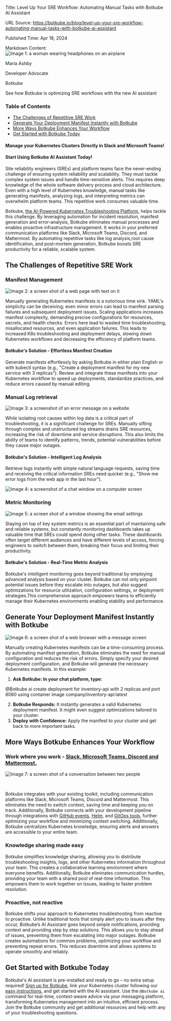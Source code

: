 Title: Level Up Your SRE Workflow: Automating Manual Tasks with Botkube AI Assistant

URL Source: https://botkube.io/blog/level-up-your-sre-workflow-automating-manual-tasks-with-botkube-ai-assistant

Published Time: Apr 18, 2024

Markdown Content:
![Image 1: a woman wearing headphones on an airplane](https://assets-global.website-files.com/634fabb21508d6c9db9bc46f/6408ed63e5b48fed17e54625_SE6Pjp9PW9TaOwePHJXRaxaLQgYdT2HX_5PYASmvIx8.jpeg)

Maria Ashby

Developer Advocate

Botkube

See how Botkube is optimizing SRE workflows with the new AI assistant

### Table of Contents

*   [The Challenges of Repetitive SRE Work](#the-challenges-of-repetitive-sre-work)
*   [Generate Your Deployment Manifest Instantly with Botkube](#generate-your-deployment-manifest-instantly-with-botkube)
*   [More Ways Botkube Enhances Your Workflow](#more-ways-botkube-enhances-your-workflow)
*   [Get Started with Botkube Today](#get-started-with-botkube-today)

#### Manage your Kubernetes Clusters Directly in Slack and Microsoft Teams!

#### Start Using Botkube AI Assistant Today!

Site reliability engineers (SREs) and platform teams face the never-ending challenge of ensuring system reliability and scalability. They must tackle complex system issues and handle time-sensitive alerts. This requires deep knowledge of the whole software delivery process and cloud architecture. Even with a high level of Kubernetes knowledge, manual tasks like generating manifests, analyzing logs, and interpreting metrics can overwhelm platform teams. This repetitive work consumes valuable time.

Botkube, [the AI-Powered Kubernetes Troubleshooting Platform](https://botkube.io/blog/explore-the-new-era-of-aiops-with-botkubes-ai-assistant?gad_source=1&gclid=CjwKCAjw5v2wBhBrEiwAXDDoJQruzfU4JfBTnz6dmEoIcsjk3EOpezrrGmXWPZUa47zRgTCfXBhZrBoC0mcQAvD_BwE), helps tackle this challenge. By leveraging automation for incident resolution, manifest generation and error-analysis, Botkube eliminates manual processes and enables proactive infrastructure management. It works in your preferred communication platforms like Slack, Microsoft Teams, Discord, and Mattermost. By automating repetitive tasks like log analysis,root cause identification, and post-mortem generation, Botkube boosts SRE productivity for a reliable, scalable system.

The Challenges of Repetitive SRE Work
-------------------------------------

### Manifest Management

![Image 2: a screen shot of a web page with text on it](https://assets-global.website-files.com/634fabb21508d6c9db9bc46f/6620427a1e5102e6a6bed019_generate%20a%20manifest.gif)

Manually generating Kubernetes manifests is a notorious time sink. YAML's simplicity can be deceiving; even minor errors can lead to manifest parsing failures and subsequent deployment issues. Scaling applications increases manifest complexity, demanding precise configurations for resources, secrets, and health checks. Errors here lead to wasted time troubleshooting, misallocated resources, and even application failures. This leads to increased K8s troubleshooting and deployment delays, slowing down Kubernetes workflows and decreasing the efficiency of platform teams.

#### Botkube's Solution - Effortless Manifest Creation

Generate manifests effortlessly by asking Botkube in either plain English or with kubectl syntax (e.g., "Create a deployment manifest for my new service with 3 replicas"). Review and integrate these manifests into your Kubernetes workflow to speed up deployments, standardize practices, and reduce errors caused by manual editing.

### Manual Log retrieval

![Image 3: a screenshot of an error message on a website](https://assets-global.website-files.com/634fabb21508d6c9db9bc46f/65a0710c644fa0ebb76293d8_DJDInRt7FR5LTwmVqnG4WM9OBv7o9_FmRKnG5sA9F-UU-kqljSWEtByVtVP37PhGh2wq7eezjjCNzzjlYyIOyqlAfEMDA6UdSCs5AUJLKfcy3qqXg8cEOoJTdi4S-5Z_Otd9bgcKLoeY5gEcWNa0D4U.gif)

While isolating root causes within log data is a critical part of troubleshooting, it is a significant challenge for SREs. Manually sifting through complex and unstructured log streams drains SRE resources, increasing the risk of downtime and service disruptions. This also limits the ability of teams to identify patterns, trends, potential vulnerabilities before they cause major outages.

#### Botkube's Solution - Intelligent Log Analysis

Retrieve logs instantly with simple natural language requests, saving time and receiving the critical information SREs need quicker (e.g., "Show me error logs from the web app in the last hour").

![Image 4: a screenshot of a chat window on a computer screen](https://assets-global.website-files.com/634fabb21508d6c9db9bc46f/6620424f69c1630d0e844f62_VjXHCgp2Yv_Ux-63VIn9d_D7cAL52_0UUcsX-2U0HlS1o8x_AOQp0MPSUxZp7yCcCui7FCBy0_xzPdJq0jsB7lf1n7PjdSLXKHFdz5qqhTb03qNptWPPBL7P8tq1SAOIZW4Bv-26RWIiEHcfyIcWyg8.gif)

### Metric Monitoring

![Image 5: a screen shot of a window showing the email settings](https://assets-global.website-files.com/634fabb21508d6c9db9bc46f/657c77914d9e2672b3b4f54a_654d07eb1993ada26a1f17b1_Enabling_Developers.gif)

Staying on top of key system metrics is an essential part of maintaining safe and reliable systems, but constantly monitoring dashboards takes up valuable time that SREs could spend doing other tasks. These dashboards often target different audiences and have different levels of access, forcing engineers to switch between them, breaking their focus and limiting their productivity.

#### Botkube's Solution - Real-Time Metric Analysis

Botkube's intelligent monitoring goes beyond traditional by employing advanced analysis based on your cluster. Botkube can not only pinpoint potential issues before they escalate into outages, but also suggest optimizations for resource utilization, configuration settings, or deployment strategies.This comprehensive approach empowers teams to efficiently manage their Kubernetes environments enabling stability and performance.

Generate Your Deployment Manifest Instantly with Botkube
--------------------------------------------------------

![Image 6: a screen shot of a web browser with a message screen](https://assets-global.website-files.com/634fabb21508d6c9db9bc46f/66207be4095de29d8a4fa8fd_deploy-serviceyaml-ezgif.com-video-to-gif-converter.gif)

Manually creating Kubernetes manifests can be a time-consuming process. By automating manifest generation, Botkube eliminates the need for manual configuration and reduces the risk of errors. Simply specify your desired deployment configuration, and Botkube will generate the necessary Kubernetes manifests. In this example:

1.  **Ask Botkube: In your chat platform, type:**

@Botkube ai create deployment for inventory-api with 2 replicas and port 8080 using container image company/inventory-api:latest


2.  **Botkube Responds:** It instantly generates a valid Kubernetes deployment manifest. It might even suggest optimizations tailored to your cluster.
3.  **Deploy with Confidence:** Apply the manifest to your cluster and get back to more important tasks.

More Ways Botkube Enhances Your Workflow
----------------------------------------

### Work where you work - [Slack, Microsoft Teams, Discord and Mattermost.](https://botkube.io/integrations)

![Image 7: a screen shot of a conversation between two people](https://assets-global.website-files.com/634fabb21508d6c9db9bc46f/64b96a341b5ccb59ffb87637_act-on-events.gif)

‍

Botkube integrates with your existing toolkit, including communication platforms like Slack, Microsoft Teams, Discord and Mattermost. This eliminates the need to switch context, saving time and keeping you on track. Additionally, Botkube connects with your development pipeline through integrations with [GitHub events](https://docs.botkube.io/configuration/source/github-events/), [Helm](https://botkube.io/integration/helm), and [GitOps tools,](https://botkube.io/blog/enhancing-gitops-workflows-with-botkube) further optimizing your workflow and minimizing context switching. Additionally, Botkube centralizes Kubernetes knowledge, ensuring alerts and answers are accessible to your entire team.

### Knowledge sharing made easy

Botkube simplifies knowledge sharing, allowing you to distribute troubleshooting insights, logs, and other Kubernetes information throughout your team. This creates a collaborative learning environment where everyone benefits. Additionally, Botkube eliminates communication hurdles, providing your team with a shared pool of real-time information. This empowers them to work together on issues, leading to faster problem resolution.

### Proactive, not reactive

Botkube shifts your approach to Kubernetes troubleshooting from reactive to proactive. Unlike traditional tools that simply alert you to issues after they occur, Botkube’s AI Assistant goes beyond simple notifications, providing context and providing step by step solutions. This allows you to stay ahead of issues, preventing them from escalating into major outages. Botkube creates automations for common problems, optimizing your workflow and preventing repeat errors. This reduces downtime and allows systems to operate smoothly and reliably.

Get Started with Botkube Today
------------------------------

Botkube's AI assistant is pre-installed and ready to go – no extra setup required! [Sign up for Botkube,](http://app.botkube.io/) link your Kubernetes cluster following our [easy instructions](https://botkube.io/blog/get-botkube-running-in-under-3-minutes-the-new-slack-app), and get started with the AI assistant. Use the `@Botkube ai` command for real-time, context-aware advice via your messaging platform, transforming Kubernetes management into an intuitive, efficient process. Join the Botkube community and get additional resources and help with any of your troubleshooting questions.
